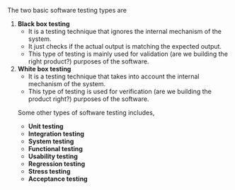 
The two basic software testing types are
<ol>

<li><b>Black box testing</b>
 
- It is a testing technique that ignores the internal mechanism of the system.
- It just checks if the actual output is matching the expected output. 
- This type of testing is mainly used for validation (are we building the right 
product?) purposes of the software.
</li>


<li><b>White box testing</b>

- It is a testing technique that takes into account the internal mechanism of the system. 
- This type of testing is used for verification (are we building the product right?) purposes of the software.
</li>


Some other types of software testing includes,
<ul><b>
<li>Unit testing</li>
<li>Integration testing</li>
<li>System testing</li>
<li>Functional testing</li>
<li>Usability testing</li>
<li>Regression testing</li>
<li>Stress testing</li>
<li>Acceptance testing</b></li>
